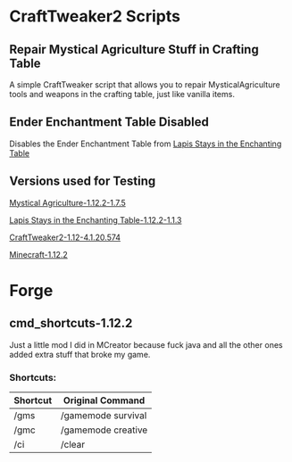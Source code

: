 # CraftTweaker2 Scripts

## Repair Mystical Agriculture Stuff in Crafting Table
A simple CraftTweaker script that allows you to repair MysticalAgriculture tools and weapons in the crafting table, just like vanilla items.

## Ender Enchantment Table Disabled
Disables the Ender Enchantment Table from [Lapis Stays in the Enchanting Table](https://www.curseforge.com/minecraft/mc-mods/lapis-stays-in-the-enchanting-table)

## Versions used for Testing
[Mystical Agriculture-1.12.2-1.7.5](https://www.curseforge.com/minecraft/mc-mods/mystical-agriculture)

[Lapis Stays in the Enchanting Table-1.12.2-1.1.3](https://www.curseforge.com/minecraft/mc-mods/lapis-stays-in-the-enchanting-table)

[CraftTweaker2-1.12-4.1.20.574](https://www.curseforge.com/minecraft/mc-mods/crafttweaker)

[Minecraft-1.12.2](https://minecraft.net)

# Forge

## cmd_shortcuts-1.12.2
Just a little mod I did in MCreator because fuck java and all the other ones added extra stuff that broke my game.

### Shortcuts:

Shortcut | Original Command
|---|---|
/gms | /gamemode survival
/gmc | /gamemode creative
/ci | /clear
